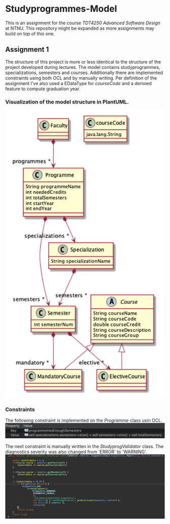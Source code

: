 # Studyprogrammes-Model
This is an assignment for the course *TDT4250 Advanced Software Design* at NTNU. This repository might be expanded as more assignments may build on top of this one.

## Assignment 1
The structure of this project is more or less identical to the structure of the project developed during lectures. 
The model contains studyprogrammes, specializations, semesters and courses. Additionally there are implemented constraints using both OCL and by manually writing.
Per definition of the assignment I've also used a EDataType for *courseCode* and a derivied feature to compute graduation year.

### Visualization of the model structure in PlantUML.
![This is the EMF ecore model at the time of submitting](/images/model_v_1.png)

### Constraints
The following constraint is implemented on the *Programme* class usin OCL.
![OCL constraint](/images/constraint_ocl_1.png)

The next constraint is manually written in the *StudyprogValidator* class. The diagnostics severity was also changed from 'ERROR' to 'WARNING'.
![Manually written constraint](/images/constraint_manual_1.png)
